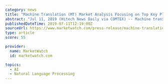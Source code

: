 ```yaml
---
category: news
title: "Machine Translation (MT) Market Analysis Focusing on Top Key Players | Microsoft Corporation, SYSTRAN, Lionbridge Technologies"
abstract: "Jul 11, 2019 (Hitech News Daily via COMTEX) -- Machine translation (MT) refers to fully automated software that can translate source content into target languages. Humans may use MT to help them render text and speech into another language, or the MT ..."
publishedDateTime: 2019-07-11T12:19:00Z
sourceUrl: https://www.marketwatch.com/press-release/machine-translation-mt-market-analysis-focusing-on-top-key-players-microsoft-corporation-systran-lionbridge-technologies-2019-07-11
type: article
score: 55

provider:
  name: MarketWatch
  id: marketwatch.com

topics:
  - AI
  - Natural Language Processing
---
```

